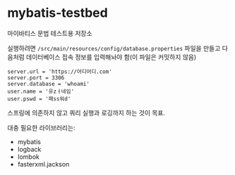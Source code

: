 # mybatis-testbed

마이바티스 문법 테스트용 저장소

실행하려면 `/src/main/resources/config/database.properties` 파일을 만들고 다음처럼 데이터베이스 접속 정보를 입력해놔야 함(이 파일은 커밋하지 않음)

```properties
server.url = 'https://어디어디.com'
server.port = 3306
server.database = 'whoami'
user.name = '유zㅓ네임'
user.pswd = '패ss워d'
```

스프링에 의존하지 않고 쿼리 실행과 로깅까지 하는 것이 목표.

대충 필요한 라이브러리는:

- mybatis
- logback
- lombok
- fasterxml.jackson

